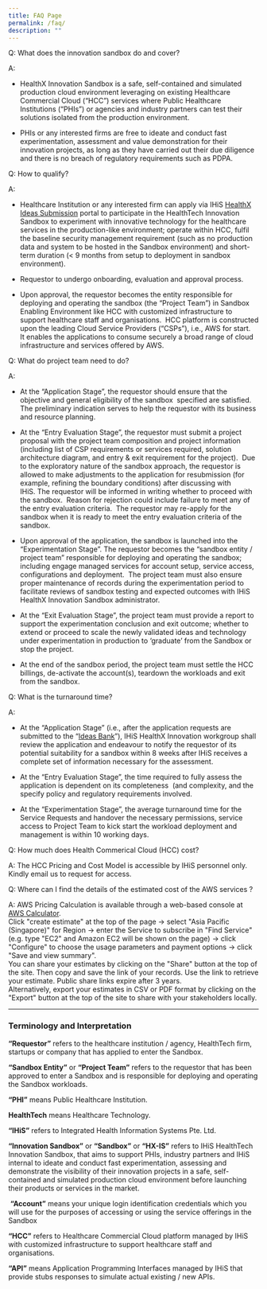 ```yaml
---
title: FAQ Page
permalink: /faq/
description: ""
---
```

Q:    What does the innovation sandbox do and cover?

A:
* HealthX Innovation Sandbox is a safe, self-contained and simulated production cloud environment leveraging on existing Healthcare Commercial Cloud (“HCC”) services where Public Healthcare Institutions (“PHIs”) or agencies and industry partners can test their solutions isolated from the production environment.&nbsp;

* PHIs or any interested firms are free to ideate and conduct fast experimentation, assessment and value demonstration for their innovation projects, as long as they have carried out their due diligence and there is no breach of regulatory requirements such as PDPA.

Q:    How to qualify?

A:
* Healthcare Institution or any interested firm can apply via IHiS [HealthX](https://form.gov.sg/634fb5a3334dbd0012970fd2) [Ideas Submission](https://form.gov.sg/634fb5a3334dbd0012970fd2) portal to participate in the HealthTech Innovation Sandbox to experiment with innovative technology for the healthcare services in the production-like environment; operate within HCC, fulfil the baseline security management requirement (such as no production data and system to be hosted in the Sandbox environment) and short-term duration (&lt; 9 months from setup to deployment in sandbox environment).

* Requestor to undergo onboarding, evaluation and approval process.

* Upon approval, the requestor becomes the entity responsible for deploying and operating the sandbox (the “Project Team”) in Sandbox Enabling Environment like HCC with customized infrastructure to support healthcare staff and organisations.&nbsp; HCC platform is constructed upon the leading Cloud Service Providers (“CSPs”), i.e., AWS for start.&nbsp; It enables the applications to consume securely a broad range of cloud infrastructure and services offered by AWS.


Q:    What do project team need to do? 

A:
* At the “Application Stage”, the requestor should ensure that the objective and general eligibility of the sandbox &nbsp;specified are satisfied.&nbsp; The preliminary indication serves to help the requestor with its business and resource planning.

* At the “Entry Evaluation Stage”, the requestor must submit a project proposal with the project team composition and project information (including list of CSP requirements or services required, solution architecture diagram, and entry &amp; exit requirement for the project).&nbsp; Due to the exploratory nature of the sandbox approach, the requestor is allowed to make adjustments to the application for resubmission (for example, refining the boundary conditions) after discussing with IHiS.&nbsp;The requestor will be informed in writing whether to proceed with the sandbox.&nbsp; Reason for rejection could include failure to meet any of the entry evaluation criteria.&nbsp; The requestor may re-apply for the sandbox when it is ready to meet the entry evaluation criteria of the sandbox.

* Upon approval of the application, the sandbox is launched into the “Experimentation Stage”. The requestor becomes the “sandbox entity / project team” responsible for deploying and operating the sandbox; including engage managed services for account setup, service access, configurations and deployment.&nbsp; The project team must also ensure proper maintenance of records during the experimentation period to facilitate reviews of sandbox testing and expected outcomes with IHiS HealthX Innovation Sandbox administrator.

* At the “Exit Evaluation Stage”, the project team must provide a report to support the experimentation conclusion and exit outcome; whether to extend or proceed to scale the newly validated ideas and technology under experimentation in production to ‘graduate’ from the Sandbox or stop the project.

* At the end of the sandbox period, the project team must settle the HCC billings, de-activate the account(s), teardown the workloads and exit from the sandbox.     

Q:    What is the turnaround time?

A:

*  At the “Application Stage” (i.e., after the application requests are submitted to the “[Ideas Bank](https://form.gov.sg/634fb5a3334dbd0012970fd2)”), IHiS HealthX Innovation workgroup shall review the application and endeavour to notify the requestor of its potential suitability for a sandbox within 8 weeks after IHiS receives a complete set of information necessary for the assessment.

* At the “Entry Evaluation Stage”, the time required to fully assess the application is dependent on its completeness&nbsp; (and complexity, and the specify policy and regulatory requirements involved.

* At the “Experimentation Stage”, the average turnaround time for the Service Requests and handover the necessary permissions, service access to Project Team to kick start the workload deployment and management is within 10 working days.

Q:     How much does Health Commerical Cloud (HCC) cost?

A:  The HCC Pricing and Cost Model is accessible by IHiS personnel only. Kindly email us to request for access.

Q:    Where can I find the details of the estimated cost of the AWS services ?

A: AWS Pricing Calculation is available through a web-based console at [AWS Calculator](https://calculator.aws/#/).
<br>Click "create estimate" at the top of the page -&gt; select "Asia Pacific (Singapore)" for Region -&gt; enter the Service to subscribe in "Find Service" (e.g. type "EC2" and Amazon EC2 will be shown on the page) -&gt; click "Configure" to choose the usage parameters and payment options -&gt; click "Save and view summary".
<br>You can share your estimates by clicking on the "Share" button at the top of the site. Then copy and save the link of your records. Use the link to retrieve your estimate. Public share links expire after 3 years.
<br> Alternatively, export your estimates in CSV or PDF format by clicking on the "Export" button at the top of the site to share with your stakeholders locally.


--- 
   

### **Terminology and Interpretation**
   

**“Requestor”** refers to the healthcare institution / agency, HealthTech firm, startups or company that has applied to enter the Sandbox.

**“Sandbox Entity”** or **“Project Team”** refers to the requestor that has been approved to enter a Sandbox and is responsible for deploying and operating the Sandbox workloads.

**“PHI”** means Public Healthcare Institution.

**HealthTech** means Healthcare Technology.

**“IHiS”** refers to Integrated Health Information Systems Pte. Ltd.

**“Innovation Sandbox”** or **“Sandbox”** or **“HX-IS”** refers to IHiS HealthTech Innovation Sandbox, that aims to support PHIs, industry partners and IHiS internal to ideate and conduct fast experimentation, assessing and demonstrate the visibility of their innovation projects in a safe, self-contained and simulated production cloud environment before launching their products or services in the market.

&nbsp;**“Account”** means your unique login identification credentials which you will use for the purposes of accessing or using the service offerings in the Sandbox

**“HCC”** refers to Healthcare Commercial Cloud platform managed by IHiS with customized infrastructure to support healthcare staff and organisations.

**“API”** means Application Programming Interfaces managed by IHiS that provide stubs responses to simulate actual existing / new APIs.